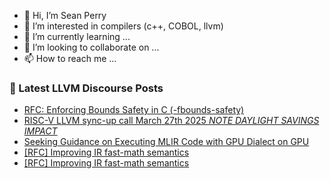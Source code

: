 - 👋 Hi, I’m Sean Perry
- 👀 I’m interested in compilers (c++, COBOL, llvm)
- 🌱 I’m currently learning ...
- 💞️ I’m looking to collaborate on ...
- 📫 How to reach me ...

<!---
s66perry/s66perry is a ✨ special ✨ repository because its `README.md` (this file) appears on your GitHub profile.
You can click the Preview link to take a look at your changes.
--->
### 📕 Latest LLVM Discourse Posts

<!-- DISCOURSE-LLVM:START -->
- [RFC: Enforcing Bounds Safety in C &lpar;-fbounds-safety&rpar;](https://discourse.llvm.org/t/rfc-enforcing-bounds-safety-in-c-fbounds-safety/70854?page=10#post_197)
- [RISC-V LLVM sync-up call March 27th 2025 *NOTE DAYLIGHT SAVINGS IMPACT*](https://discourse.llvm.org/t/risc-v-llvm-sync-up-call-march-27th-2025-note-daylight-savings-impact/85512#post_1)
- [Seeking Guidance on Executing MLIR Code with GPU Dialect on GPU](https://discourse.llvm.org/t/seeking-guidance-on-executing-mlir-code-with-gpu-dialect-on-gpu/85506#post_2)
- [[RFC] Improving IR fast-math semantics](https://discourse.llvm.org/t/rfc-improving-ir-fast-math-semantics/78736?page=2#post_29)
- [[RFC] Improving IR fast-math semantics](https://discourse.llvm.org/t/rfc-improving-ir-fast-math-semantics/78736?page=2#post_28)
<!-- DISCOURSE-LLVM:END -->
